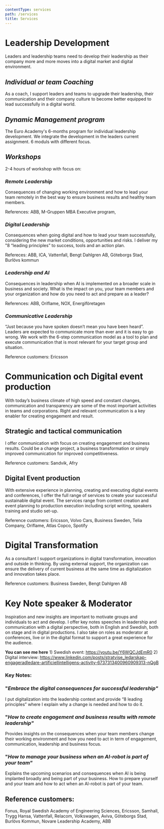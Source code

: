 ```yaml
---
contentType: services
path: /services
title: Services
---
```

# **Leadership  Development**

Leaders and leadership teams need to develop their leadership as their company more and more moves into a digital market and digital environment.

## _Individual_ _or team Coaching_

As a coach, I support leaders and teams to upgrade their leadership, their communication and their company culture to become better equipped to lead successfully in a digital world.

## _Dynamic Management program_

The Euro Academy's 6-months program for individual leadership development. We integrate the development in the leaders current assignment. 6 moduls with different focus.  

## _Workshops_

2-4 hours of workshop with focus on:

### _Remote Leadership_

Consequences of changing working environment and how to lead your team remotely in the best way to ensure business results and healthy team members. 

References: ABB, M-Gruppen MBA Executive program, 

### _Digital Leadership_

Consequences when going digital and how to lead your team successfully, considering the new market conditions, opportunities and risks. I deliver my "8 “leading principles” to success, tools and an action plan.

Refereces: ABB, ICA, Vattenfall, Bengt Dahlgren AB, Göteborgs Stad, Burlövs kommun

### _Leadership and AI_

Consequences in leadership when AI is implemented on a broader scale in business and society. What is the impact on you, your team members and your organization and how do you need to act and prepare as a leader?

References: ABB, Oriflame, NOX, Energiföretagen

### _Communicative Leadership_

“Just because you have spoken doesn’t mean you have been heard”. Leaders are expected to communicate more than ever and it is easy to go wrong. We work with the 6-step communication model as a tool to plan and execute communication that is most relevant for your target group and situation.

Reference customers: Ericsson

### 

# Communication och Digital event production

With today’s business climate of high speed and constant changes, communication and transparency are some of the most important activities in teams and corporations. Right and relevant communication is a key enabler for creating engagement and result.

## Strategic and tactical communication

I offer communication with focus on creating engagement and business results. Could be a change project, a business transformation or simply improved communication for improved competitiveness.

Reference customers: Sandvik, Afry

## Digital Event production

With extensive experience in planning, creating and executing digital events and conferences, I offer the full range of services to create your successful sustainable digital event. The services range from content creation and event planning to production execution including script writing, speakers training and studio set-up.

Reference customers: Ericsson, Volvo Cars, Business Sweden, Telia Company, Oriflame, Atlas Copco, Spotify

### 

# Digital Transformation

As a consultant I support organizations in digital transformation, innovation and outside in thinking. By using external support, the organization can ensure the delivery of current business at the same time as digitalization and innovation takes place.

Reference customers: Business Sweden, Bengt Dahlgren AB

### 

# Key Note speaker & Moderator

Inspiration and new insights are important to motivate groups and individuals to act and develop. I offer key notes speeches in leadership and communication with a digital perspective, both in English and Swedish, both on stage and in digital productions.  I also take on roles as moderator at conferences, live or in the digital format to support a great experience for the audience.

**You can see me here** 1) Swedish event: https://youtu.be/Y6WQCJdEmR0     2) Digital interview: https://www.linkedin.com/posts/stratvise_ledarskap-engageradledare-artificiellintelligens-activity-6737313400960909313-nQgB

### Key Notes:

### "_Embrace the digital consequences for successful leadership"_

I put digitalization into the leadership context and provide “8 leading principles” where I explain why a change is needed and how to do it.

### "_How to create engagement and business results with remote leadership"_

Provides insights on the consequences when your team members change their working environment and how you need to act in term of engagement, communication, leadership and business focus.

### "_How to manage your business when an AI-robot is part of your team"_

Explains the upcoming scenarios and consequences when AI is being implanted broadly and being part of your business. How to prepare yourself and your team and how to act when an AI-robot is part of your team.

## Reference customers:

Fonus, Royal Swedish Academy of Engineering Sciences, Ericsson, Samhall, Trygg Hansa, Vattenfall, Relacom, Volkswagen, Aviva, Göteborgs Stad, Burlövs Kommun, Novare Leadership Academy, ABB

### 

###
